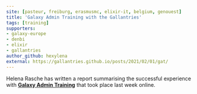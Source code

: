 ```yaml
---
site: [pasteur, freiburg, erasmusmc, elixir-it, belgium, genouest]
title: 'Galaxy Admin Training with the Gallantries'
tags: [training]
supporters:
- galaxy-europe
- denbi
- elixir
- gallantries
author_github: hexylena
external: https://gallantries.github.io/posts/2021/02/01/gat/
---
```


Helena Rasche has written a report summarising the successful experience with [__Galaxy Admin Training__](https://galaxyproject.org/events/2021-01-admin-training/) that took place last week online.

